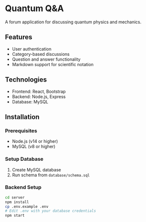 # Quantum Q&A

A forum application for discussing quantum physics and mechanics.

## Features

- User authentication
- Category-based discussions
- Question and answer functionality
- Markdown support for scientific notation

## Technologies

- Frontend: React, Bootstrap
- Backend: Node.js, Express
- Database: MySQL

## Installation

### Prerequisites

- Node.js (v14 or higher)
- MySQL (v8 or higher)

### Setup Database

1. Create MySQL database
2. Run schema from `database/schema.sql`

### Backend Setup

```bash
cd server
npm install
cp .env.example .env
# Edit .env with your database credentials
npm start
```
